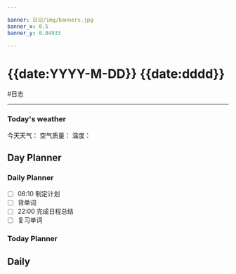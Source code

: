 ```yaml
---

banner: 日记/img/banners.jpg
banner_x: 0.5
banner_y: 0.84933

---
```

# {{date:YYYY-M-DD}} {{date:dddd}}
#日志 

---

### Today's weather
今天天气：
空气质量：
温度：
## Day Planner

### Daily Planner
- [ ] 08:10 制定计划
- [ ] 背单词
- [ ] 22:00 完成日程总结
- [ ] 复习单词

### Today Planner

## Daily


